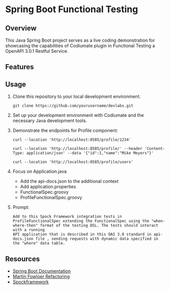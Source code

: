 # Spring Boot Functional Testing

## Overview

This Java Spring Boot project serves as a live coding demonstration for showcasing the capabilities of Codiumate
plugin in Functional Testing a OpenAPI 3.0.1 Restful Service.

## Features



## Usage

1. Clone this repository to your local development environment.

   ```shell
   git clone https://github.com/yourusername/devlabs.git
   ```

2. Set up your development environment with Codiumate and the necessary Java development tools.
3. Demonstrate the endpoints for Profile component:
      ``` 
      curl --location 'http://localhost:8585/profile/1234' 
      ```
      ``` 
      curl --location 'http://localhost:8585/profile/' --header 'Content-Type: application/json' --data '{"id":1,"name":"Mike Meyers"}' 
      ```
      ``` 
      curl --location 'http://localhost:8585/profile/users' 
      ```
4. Focus on Application.java
   - Add the api-docs.json to the additional context
   - Add application.properties
   - FunctionalSpec.groovy
   - ProfileFunctionalSpec.groovy
   
5. Prompt:
   ```
   Add to this Spock Framework integration tests in ProfileFunctionalSpec extending the FunctionalSpec using the "when-where-then" format of the testing DSL. The tests should interact with a running
   API application that is described in this OAS 3.0 standard in api-docs.json file , sending requests with dynamic data specified in the "where" data table.
   ```

## Resources
- [Spring Boot Documentation](https://spring.io/projects/spring-boot)
- [Martin Fowloer Refactoring](https://refactoring.com)
- [Spockframework](https://spockframework.org)


